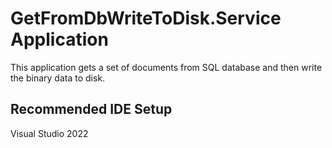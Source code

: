 # GetFromDbWriteToDisk.Service Application

This application gets a set of documents from SQL database and then write the binary data to disk.

## Recommended IDE Setup

Visual Studio 2022
